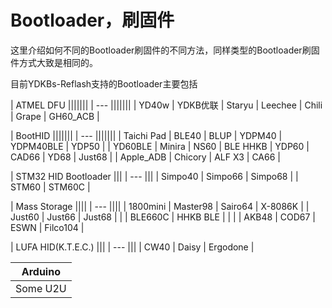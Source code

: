 # Bootloader，刷固件

这里介绍如何不同的Bootloader刷固件的不同方法，同样类型的Bootloader刷固件方式大致是相同的。

目前YDKBs-Reflash支持的Bootloader主要包括

| ATMEL DFU |||||||
| --- |||||||
| YD40w | YDKB优联 | Staryu | Leechee | Chili | Grape | GH60_ACB | 

| BootHID |||||||
| --- |||||||
| Taichi Pad  | BLE40 | BLUP | YDPM40 | YDPM40BLE | YDP50 |
| YD60BLE | Minira | NS60 | BLE HHKB | YDP60 | CAD66 | YD68 | Just68 |
| Apple_ADB | Chicory | ALF X3 | CA66 |

| STM32 HID Bootloader |||
| --- |||
| Simpo40 | Simpo66 | Simpo68 |
| STM60 | STM60C |

| Mass Storage ||||
| --- ||||
| 1800mini | Master98 | Sairo64 | X-8086K | 
| Just60 | Just66 | Just68 | | 
| BLE660C | HHKB BLE | | |
| AKB48 | COD67 | ESWN | Filco104 |

| LUFA HID(K.T.E.C.) |||
| --- |||
| CW40 | Daisy | Ergodone |

| Arduino |
| --- |
| Some U2U |
